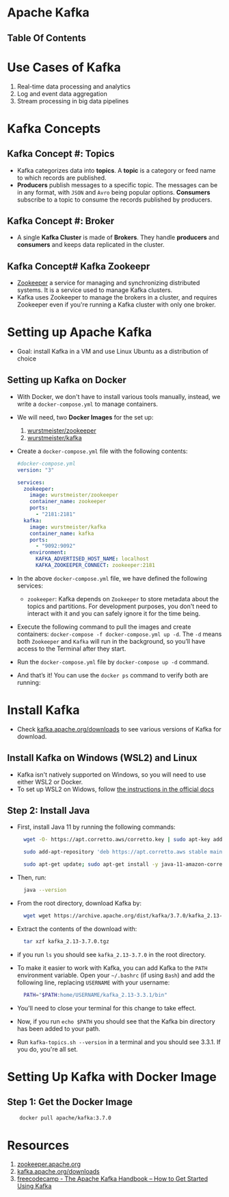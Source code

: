 # Apache Kafka

## Table Of Contents

# Use Cases of Kafka

1. Real-time data processing and analytics
2. Log and event data aggregation
3. Stream processing in big data pipelines

# Kafka Concepts

## Kafka Concept #: Topics

- Kafka categorizes data into **topics**. A **topic** is a category or feed name to which records are published.
- **Producers** publish messages to a specific topic. The messages can be in any format, with `JSON` and `Avro` being popular options. **Consumers** subscribe to a topic to consume the records published by producers.

## Kafka Concept #: Broker

- A single **Kafka Cluster** is made of **Brokers**. They handle **producers** and **consumers** and keeps data replicated in the cluster.

## Kafka Concept# Kafka Zookeepr

- [Zookeeper](https://zookeeper.apache.org/) a service for managing and synchronizing distributed systems. It is a service used to manage Kafka clusters.
- Kafka uses Zookeeper to manage the brokers in a cluster, and requires Zookeeper even if you're running a Kafka cluster with only one broker.

# Setting up Apache Kafka

- Goal: install Kafka in a VM and use Linux Ubuntu as a distribution of choice

## Setting up Kafka on Docker

- With Docker, we don't have to install various tools manually, instead, we write a `docker-compose.yml` to manage containers.
- We will need, two **Docker Images** for the set up:

  1. [wurstmeister/zookeeper](https://hub.docker.com/r/wurstmeister/zookeeper/)
  2. [wurstmeister/kafka](https://hub.docker.com/r/wurstmeister/kafka/)

- Create a `docker-compose.yml` file with the following contents:

  ```yml
  #docker-compose.yml
  version: "3"

  services:
    zookeeper:
      image: wurstmeister/zookeeper
      container_name: zookeeper
      ports:
        - "2181:2181"
    kafka:
      image: wurstmeister/kafka
      container_name: kafka
      ports:
        - "9092:9092"
      environment:
        KAFKA_ADVERTISED_HOST_NAME: localhost
        KAFKA_ZOOKEEPER_CONNECT: zookeeper:2181
  ```

- In the above `docker-compose.yml` file, we have defined the following services:

  - `zookeeper`: Kafka depends on `Zookeeper` to store metadata about the topics and partitions. For development purposes, you don't need to interact with it and you can safely ignore it for the time being.

- Execute the following command to pull the images and create containers: `docker-compose -f docker-compose.yml up -d`. The `-d` means both `Zookeeper` and `Kafka` will run in the background, so you’ll have access to the Terminal after they start.
- Run the `docker-compose.yml` file by `docker-compose up -d` command.
- And that’s it! You can use the `docker ps` command to verify both are running:

# Install Kafka

- Check [kafka.apache.org/downloads](https://kafka.apache.org/downloads) to see various versions of Kafka for download.

## Install Kafka on Windows (WSL2) and Linux

- Kafka isn't natively supported on Windows, so you will need to use either WSL2 or Docker.
- To set up WSL2 on Widows, follow [the instructions in the official docs](https://learn.microsoft.com/en-us/windows/wsl/install)

## Step 2: Install Java

- First, install Java 11 by running the following commands:

  ```sh
    wget -O- https://apt.corretto.aws/corretto.key | sudo apt-key add -

    sudo add-apt-repository 'deb https://apt.corretto.aws stable main'

    sudo apt-get update; sudo apt-get install -y java-11-amazon-corretto-jdk
  ```

- Then, run:
  ```sh
    java --version
  ```
- From the root directory, download Kafka by:
  ```sh
    wget wget https://archive.apache.org/dist/kafka/3.7.0/kafka_2.13-3.7.0.tgz
  ```
- Extract the contents of the download with:
  ```sh
    tar xzf kafka_2.13-3.7.0.tgz
  ```
- if you run `ls` you should see `kafka_2.13-3.7.0` in the root directory.
- To make it easier to work with Kafka, you can add Kafka to the `PATH` environment variable. Open your `~/.bashrc` (if using `Bash`) and add the following line, replacing `USERNAME` with your username:
  ```sh
    PATH="$PATH:home/USERNAME/kafka_2.13-3.3.1/bin"
  ```
- You'll need to close your terminal for this change to take effect.
- Now, if you run `echo $PATH` you should see that the Kafka bin directory has been added to your path.
- Run `kafka-topics.sh --version` in a terminal and you should see 3.3.1. If you do, you're all set.

# Setting Up Kafka with Docker Image

## Step 1: Get the Docker Image

```sh
    docker pull apache/kafka:3.7.0
```

# Resources

1. [zookeeper.apache.org](https://zookeeper.apache.org/)
2. [kafka.apache.org/downloads](https://kafka.apache.org/downloads)
3. [freecodecamp - The Apache Kafka Handbook – How to Get Started Using Kafka](https://www.freecodecamp.org/news/apache-kafka-handbook/)
